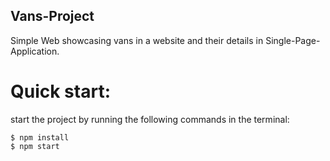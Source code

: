 ## Vans-Project
Simple Web showcasing vans in a website and their details in Single-Page-Application.

# Quick start:
start the project by running the following commands in the terminal:

```
$ npm install
$ npm start
````


